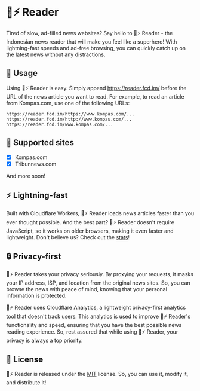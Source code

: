 # 📰⚡ Reader
Tired of slow, ad-filled news websites? Say hello to 📰⚡ Reader - the Indonesian news reader that will make you feel like a superhero! With lightning-fast speeds and ad-free browsing, you can quickly catch up on the latest news without any distractions.

## 🔧 Usage
Using 📰⚡ Reader is easy. Simply append https://reader.fcd.im/ before the URL of the news article you want to read. For example, to read an article from Kompas.com, use one of the following URLs:
```
https://reader.fcd.im/https://www.kompas.com/...
https://reader.fcd.im/http://www.kompas.com/...
https://reader.fcd.im/www.kompas.com/...
```

## 📰 Supported sites
- [X] Kompas.com
- [X] Tribunnews.com

And more soon!

## ⚡ Lightning-fast
Built with Cloudflare Workers, 📰⚡ Reader loads news articles faster than you ever thought possible. And the best part? 📰⚡ Reader doesn't require JavaScript, so it works on older browsers, making it even faster and lightweight. Don't believe us? Check out the [stats](https://archive.is/CaTOg)!

## 🔒 Privacy-first
📰⚡ Reader takes your privacy seriously. By proxying your requests, it masks your IP address, ISP, and location from the original news sites. So, you can browse the news with peace of mind, knowing that your personal information is protected.

📰⚡ Reader uses Cloudflare Analytics, a lightweight privacy-first analytics tool that doesn't track users. This analytics is used to improve 📰⚡ Reader's functionality and speed, ensuring that you have the best possible news reading experience. So, rest assured that while using 📰⚡ Reader, your privacy is always a top priority.

## 📄 License
📰⚡ Reader is released under the [MIT](https://github.com/folfcoder/reader/blob/main/LICENSE) license. So, you can use it, modify it, and distribute it!
